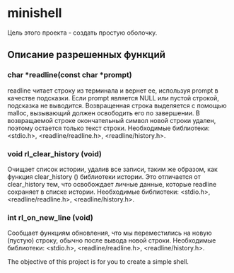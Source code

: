 # minishell
Цель этого проекта - создать простую оболочку.
## Описание разрешенных функций
### char \*readline(const char \*prompt)
readline читает строку из терминала и вернет ее, используя prompt в качестве подсказки. Если prompt является NULL или пустой строкой, подсказка не выводится. Возвращенная строка выделяется с помощью malloc, вызывающий должен освободить его по завершении. В возвращаемой строке окончательный символ новой строки удален, поэтому остается только текст строки. Необходимые библиотеки: <stdio.h>, <readline/readline.h>, <readline/history.h>.
### void rl_clear_history (void)
Очищает список истории, удалив все записи, таким же образом, как функция clear_history () библиотеки истории. Это отличается от clear_history тем, что освобождает личные данные, которые readline сохраняет в списке истории. Необходимые библиотеки: <stdio.h>, <readline/readline.h>, <readline/history.h>.
### int rl_on_new_line (void)
Сообщает функциям обновления, что мы переместились на новую (пустую) строку, обычно после вывода новой строки. Необходимые библиотеки: <stdio.h>, <readline/readline.h>, <readline/history.h>.



The objective of this project is for you to create a simple shell.

